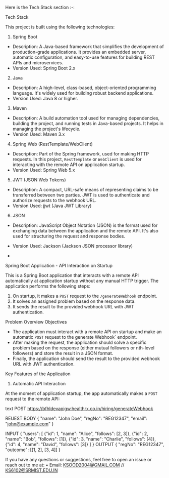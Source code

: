 Here is the Tech Stack section :-:

 Tech Stack

This project is built using the following technologies:

 1. Spring Boot
   - Description: A Java-based framework that simplifies the development of production-grade applications. It provides an embedded server, automatic configuration, and easy-to-use features for building REST APIs and microservices.
   - Version Used: Spring Boot 2.x
   
 2. Java
   - Description: A high-level, class-based, object-oriented programming language. It's widely used for building robust backend applications.
   - Version Used: Java 8 or higher.

 3. Maven
   - Description: A build automation tool used for managing dependencies, building the project, and running tests in Java-based projects. It helps in managing the project's lifecycle.
   - Version Used: Maven 3.x

 4. Spring Web (RestTemplate/WebClient)
   - Description: Part of the Spring framework, used for making HTTP requests. In this project, `RestTemplate` or `WebClient` is used for interacting with the remote API on application startup.
   - Version Used: Spring Web 5.x
   
 5. JWT (JSON Web Tokens)
   - Description: A compact, URL-safe means of representing claims to be transferred between two parties. JWT is used to authenticate and authorize requests to the webhook URL.
   - Version Used: jjwt (Java JWT Library)

 6. JSON
   - Description: JavaScript Object Notation (JSON) is the format used for exchanging data between the application and the remote API. It's also used for structuring the request and response bodies.
   - Version Used: Jackson (Jackson JSON processor library)



   

   - 
 Spring Boot Application - API Interaction on Startup

This is a Spring Boot application that interacts with a remote API automatically at application startup without any manual HTTP trigger. The application performs the following steps:
1. On startup, it makes a `POST` request to the `/generateWebhook` endpoint.
2. It solves an assigned problem based on the response data.
3. It sends the result to the provided webhook URL with JWT authentication.

 Problem Overview
 Objectives
- The application must interact with a remote API on startup and make an automatic `POST` request to the generate Webhook` endpoint.
- After making the request, the application should solve a specific problem based on the response (either mutual followers or nth-level followers) and store the result in a JSON format.
- Finally, the application should send the result to the provided webhook URL with JWT authentication.

 Key Features of the Application
 1. Automatic API Interaction

At the moment of application startup, the app automatically makes a `POST` request to the remote API:

text
POST https://bfhldevapigw.healthrx.co.in/hiring/generateWebhook

REUEST BODY
{
  "name": "John Doe",
  "regNo": "REG12347",
  "email": "john@example.com"
}

INPUT
{
  "users": [
    {"id": 1, "name": "Alice", "follows": [2, 3]},
    {"id": 2, "name": "Bob", "follows": [1]},
    {"id": 3, "name": "Charlie", "follows": [4]},
    {"id": 4, "name": "David", "follows": [3]}
  ]
}
OUTPUT
{
  "regNo": "REG12347",
  "outcome": [[1, 2], [3, 4]]
}

If you have any questions or suggestions, feel free to open an issue or reach out to me at:
•	Email: KSOOD2004@GMAIL.COM // KS6102@SRMIST.EDU.IN

